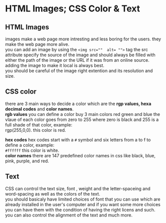 # HTML Images; CSS Color & Text
## HTML Images
images make a web page more intresting and less boring for the users. they make the web page more alive.  
you can add an image by using the `<img src=""  alt= "">` tag the src attribute specify the source of the image and should always be filled with either the path of the image or the URL if it was from an online source. adding the image to make it local is always best.  
you should be careful of the image right extention and its resolution and size.  
## CSS color  
there are 3 main ways to decide a color which are the **rgp values, hexa decimal codes** and **color names**.  
**rgb values** you can define a color buy 3 main colors red green and blue the vlaue of each color goes from zero to 255 where zero is black and 255 is a full shade of that color, example:  
rgp(255,0,0). this color is red.  

**hex codes** hex codes start with a `#` symbol and six letters from a to f to define a color, example:  
`#ffffff` this color is white.  
**color names** there are 147 predefined color names in css like black, blue, pink, purple, and red.  
## Text  
CSS can control the text size, font , weight and the letter-spaceing and word-spacing as well as the colors of the 
text.  
you should basicaly have limited choices of font that you can use which are already installed in the user's computer and if you want some more choices you can have them with the condition of having the right licens and such.  
you can also control the alignment of the text and much more.